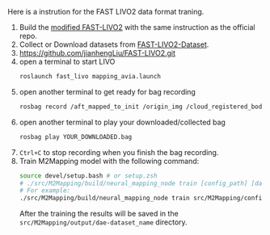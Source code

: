 Here is a instrution for the FAST LIVO2 data format traning.

1. Build the [modified FAST-LIVO2](https://github.com/jianhengLiu/FAST-LIVO2.git) with the same instruction as the official repo.
2. Collect or Download datasets from [FAST-LIVO2-Dataset](https://connecthkuhk-my.sharepoint.com/personal/zhengcr_connect_hku_hk/_layouts/15/onedrive.aspx?id=%2Fpersonal%2Fzhengcr%5Fconnect%5Fhku%5Fhk%2FDocuments%2Ffast%2Dlivo2%2Ddataset&ga=1).
3. https://github.com/jianhengLiu/FAST-LIVO2.git
4. open a terminal to start LIVO
    ```bash
    roslaunch fast_livo mapping_avia.launch
    ```
5. open another terminal to get ready for bag recording
    ```bash
    rosbag record /aft_mapped_to_init /origin_img /cloud_registered_body /tf /tf_static /path -O "fast_livo2_YOUR_DOWNLOADED" -b 2048
    ```
6. open another terminal to play your downloaded/collected bag
    ```bash
    rosbag play YOUR_DOWNLOADED.bag
    ```
7. `Ctrl+C` to stop recording when you finish the bag recording.
8. Train M2Mapping model with the following command:
    ```bash
    source devel/setup.bash # or setup.zsh
    # ./src/M2Mapping/build/neural_mapping_node train [config_path] [dataset_path]
    # For example:
    ./src/M2Mapping/build/neural_mapping_node train src/M2Mapping/config/fast_livo/campus.yaml src/M2Mapping/data/FAST_LIVO2_RIM_Datasets/campus/fast_livo2_campus.bag
    ```
    After the training the results will be saved in the `src/M2Mapping/output/dae-dataset_name` directory. 